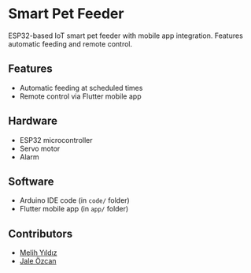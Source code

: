 # Smart Pet Feeder

ESP32-based IoT smart pet feeder with mobile app integration. Features automatic feeding and remote control.

## Features
- Automatic feeding at scheduled times
- Remote control via Flutter mobile app

## Hardware
- ESP32 microcontroller
- Servo motor
- Alarm

## Software
- Arduino IDE code (in `code/` folder)
- Flutter mobile app (in `app/` folder)

## Contributors
- [Melih Yıldız](https://github.com/MelihYldz23)
- [Jale Özcan](https://github.com/sentima96)
